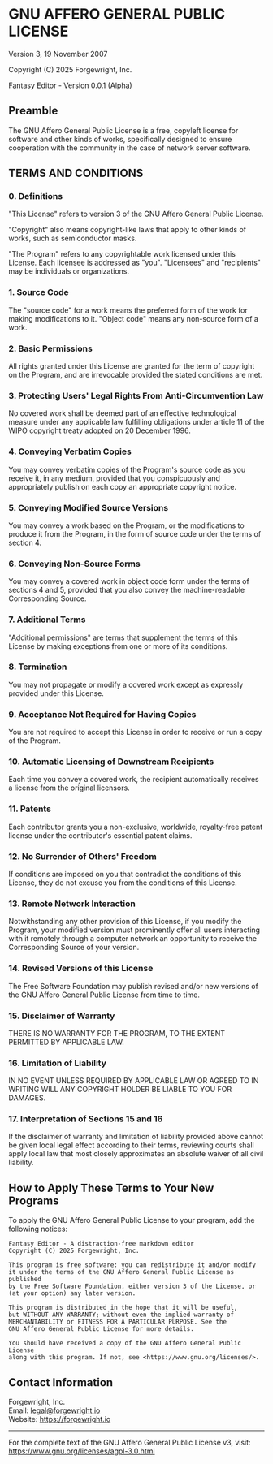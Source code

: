 # GNU AFFERO GENERAL PUBLIC LICENSE
Version 3, 19 November 2007

Copyright (C) 2025 Forgewright, Inc.

Fantasy Editor - Version 0.0.1 (Alpha)

## Preamble

The GNU Affero General Public License is a free, copyleft license for software and other kinds of works, specifically designed to ensure cooperation with the community in the case of network server software.

## TERMS AND CONDITIONS

### 0. Definitions

"This License" refers to version 3 of the GNU Affero General Public License.

"Copyright" also means copyright-like laws that apply to other kinds of works, such as semiconductor masks.

"The Program" refers to any copyrightable work licensed under this License. Each licensee is addressed as "you". "Licensees" and "recipients" may be individuals or organizations.

### 1. Source Code

The "source code" for a work means the preferred form of the work for making modifications to it. "Object code" means any non-source form of a work.

### 2. Basic Permissions

All rights granted under this License are granted for the term of copyright on the Program, and are irrevocable provided the stated conditions are met.

### 3. Protecting Users' Legal Rights From Anti-Circumvention Law

No covered work shall be deemed part of an effective technological measure under any applicable law fulfilling obligations under article 11 of the WIPO copyright treaty adopted on 20 December 1996.

### 4. Conveying Verbatim Copies

You may convey verbatim copies of the Program's source code as you receive it, in any medium, provided that you conspicuously and appropriately publish on each copy an appropriate copyright notice.

### 5. Conveying Modified Source Versions

You may convey a work based on the Program, or the modifications to produce it from the Program, in the form of source code under the terms of section 4.

### 6. Conveying Non-Source Forms

You may convey a covered work in object code form under the terms of sections 4 and 5, provided that you also convey the machine-readable Corresponding Source.

### 7. Additional Terms

"Additional permissions" are terms that supplement the terms of this License by making exceptions from one or more of its conditions.

### 8. Termination

You may not propagate or modify a covered work except as expressly provided under this License.

### 9. Acceptance Not Required for Having Copies

You are not required to accept this License in order to receive or run a copy of the Program.

### 10. Automatic Licensing of Downstream Recipients

Each time you convey a covered work, the recipient automatically receives a license from the original licensors.

### 11. Patents

Each contributor grants you a non-exclusive, worldwide, royalty-free patent license under the contributor's essential patent claims.

### 12. No Surrender of Others' Freedom

If conditions are imposed on you that contradict the conditions of this License, they do not excuse you from the conditions of this License.

### 13. Remote Network Interaction

Notwithstanding any other provision of this License, if you modify the Program, your modified version must prominently offer all users interacting with it remotely through a computer network an opportunity to receive the Corresponding Source of your version.

### 14. Revised Versions of this License

The Free Software Foundation may publish revised and/or new versions of the GNU Affero General Public License from time to time.

### 15. Disclaimer of Warranty

THERE IS NO WARRANTY FOR THE PROGRAM, TO THE EXTENT PERMITTED BY APPLICABLE LAW.

### 16. Limitation of Liability

IN NO EVENT UNLESS REQUIRED BY APPLICABLE LAW OR AGREED TO IN WRITING WILL ANY COPYRIGHT HOLDER BE LIABLE TO YOU FOR DAMAGES.

### 17. Interpretation of Sections 15 and 16

If the disclaimer of warranty and limitation of liability provided above cannot be given local legal effect according to their terms, reviewing courts shall apply local law that most closely approximates an absolute waiver of all civil liability.

## How to Apply These Terms to Your New Programs

To apply the GNU Affero General Public License to your program, add the following notices:

```
Fantasy Editor - A distraction-free markdown editor
Copyright (C) 2025 Forgewright, Inc.

This program is free software: you can redistribute it and/or modify
it under the terms of the GNU Affero General Public License as published
by the Free Software Foundation, either version 3 of the License, or
(at your option) any later version.

This program is distributed in the hope that it will be useful,
but WITHOUT ANY WARRANTY; without even the implied warranty of
MERCHANTABILITY or FITNESS FOR A PARTICULAR PURPOSE. See the
GNU Affero General Public License for more details.

You should have received a copy of the GNU Affero General Public License
along with this program. If not, see <https://www.gnu.org/licenses/>.
```

## Contact Information

Forgewright, Inc.  
Email: legal@forgewright.io  
Website: https://forgewright.io

---

For the complete text of the GNU Affero General Public License v3, visit:
https://www.gnu.org/licenses/agpl-3.0.html
